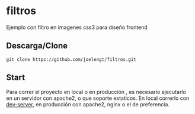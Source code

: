 # filtros
Ejemplo con filtro en imagenes css3 para diseño frontend

## Descarga/Clone
```
git clone https://github.com/joelengt/filtros.git
```

## Start
Para correr el proyecto en local o en producción , es necesario ejecutarlo en un servidor con apache2, o que soporte estaticos.
En local correrlo con [dev-server](https://www.npmjs.com/package/dev-server), en producción con apache2, nginx o el de preferencia.

